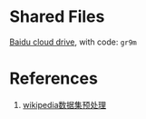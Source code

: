 # Shared Files

[Baidu cloud drive](https://pan.baidu.com/s/19pjYO5Uxsq2aiGFqofp-CQ), with code: `gr9m`

# References

1. [wikipedia数据集预处理](https://blog.csdn.net/HackerTom/article/details/104491152)